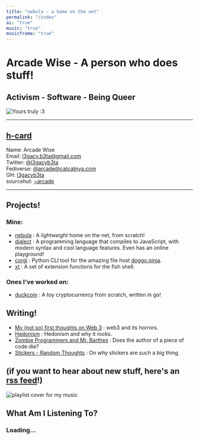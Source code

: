 ```yaml
---
title: "nebula - a home on the net"
permalink: "/index"
ai: "true"
music: "true"
musicframe: "true"
---
```


# Arcade Wise - A person who does stuff!

## Activism - Software - Being Queer

![Yours truly :3](static/me.png)

---

## [h-card](https://indieweb.org/h-card)  

Name: Arcade Wise  
Email: <a href="mailto:l3gacy.b3ta@gmail.com" rel="me">l3gacy.b3ta@gmail.com</a>  
Twitter: <a href ="https://twitter.com/l3gacyb3ta" rel="me">@l3gacyb3ta</a>  
Fediverse: <a rel="me" href="https://catcatnya.com/@arcade">@arcade@catcatnya.com</a>  
GH: <a href="https://github.com/l3gacyb3ta" rel="me">l3gacyb3ta</a>  
sourcehut: <a href="https://sr.ht/~arcade" rel="me">~arcade</a>

---

## Projects!

### Mine:

- [nebula](https://sr.ht/~arcade/nebula) : A _lightweight_ home on the net, from scratch!
- [dialect](https://github.com/l3gacyb3ta/dialect) : A programming language that compiles to JavaScript, with modern syntax and cool language features. Even has an online playground!
- [corgi](https://github.com/l3gacyb3ta/corgi) : Python CLI tool for the amazing file host [doggo.ninja](https://doggo.ninja/).
- [xt](https://github.com/l3gacyb3ta/xt) : A set of extension functions for the fish shell.

### Ones I've worked on:

- [duckcoin](https://github.com/quackduck/duckcoin) : A toy cryptocurrency from scratch, written in go!

## Writing!

- [My (not so) first thoughts on Web 3](/web3.html) : web3 and its horrors.
- [Hedonism](/hedonism.html) : Hedonism and why it rocks.
- [Zombie Programmers and Mr. Barthes](/zombieProgrammers.html) : Does the author of a piece of code die?
- [Stickers - Random Thoughts](/rndm/stickers.html) : On why stickers are such a big thing.

(if you want to hear about new stuff, here's an [rss feed](/feed.rss)!)
---

<div class="main-music" id="music">
      <img src="https://upload.wikimedia.org/wikipedia/commons/b/b9/Youtube_loading_symbol_1_(wobbly).gif" alt="playlist cover for my music" class="playlist" id="playlist" />
      <div id="right">
        <h2 id="title">What Am I Listening To?</h2>
        <h3 id="artist">Loading...</h3>
      </div>
    <script src="/static/yc.js"></script>
</div>